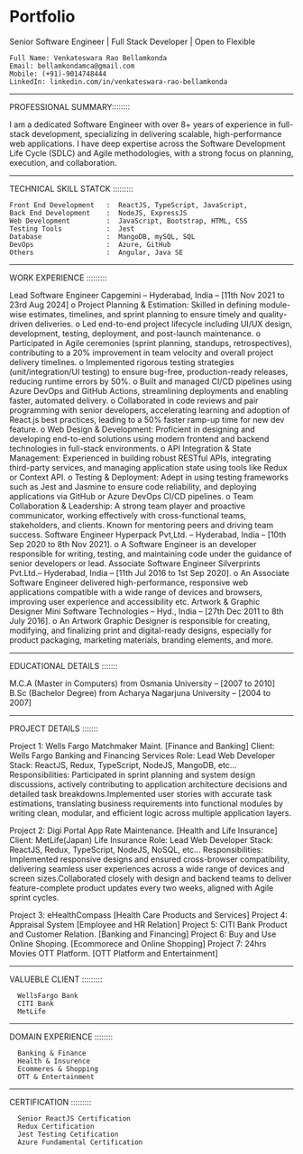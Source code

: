 # Portfolio
Senior Software Engineer | Full Stack Developer | Open to Flexible

    Full Name: Venkateswara Rao Bellamkonda
    Email: bellamkondamca@gmail.com
    Mobile: (+91)-9014748444
    LinkedIn: linkedin.com/in/venkateswara-rao-bellamkonda
______________________________________________________________________________________________________________________________________________________________________________

PROFESSIONAL SUMMARY::::::::

I am a dedicated Software Engineer with over 8+ years of experience in full-stack development, specializing in delivering scalable, high-performance web applications. I have deep expertise across the Software Development Life Cycle (SDLC) and Agile methodologies, with a strong focus on planning, execution, and collaboration.
______________________________________________________________________________________________________________________________________________________________________________

TECHNICAL SKILL STATCK	:::::::::

    Front End Development   :  ReactJS, TypeScript, JavaScript,
    Back End Development    :  NodeJS, ExpressJS
    Web Development         :  JavaScript, Bootstrap, HTML, CSS
    Testing Tools           :  Jest
    Database                :  MangoDB, mySQL, SQL
    DevOps                  :  Azure, GitHub
    Others                  :  Angular, Java SE
__________________________________________________________________________________________________________________________________________________________________________

WORK EXPERIENCE	:::::::::

Lead Software Engineer
Capgemini – Hyderabad, India – [11th Nov 2021 to 23rd Aug 2024] 
o	Project Planning & Estimation: Skilled in defining module-wise estimates, timelines, and sprint planning to ensure timely and quality-driven deliveries.
o	Led end-to-end project lifecycle including UI/UX design, development, testing, deployment, and post-launch maintenance.
o	Participated in Agile ceremonies (sprint planning, standups, retrospectives), contributing to a 20% improvement in team velocity and overall project delivery timelines.
o	Implemented rigorous testing strategies (unit/integration/UI testing) to ensure bug-free, production-ready releases, reducing runtime errors by 50%.
o	Built and managed CI/CD pipelines using Azure DevOps and GitHub Actions, streamlining deployments and enabling faster, automated delivery.
o	Collaborated in code reviews and pair programming with senior developers, accelerating learning and adoption of React.js best practices, leading to a 50% faster ramp-up time for new dev feature.
o	Web Design & Development: Proficient in designing and developing end-to-end solutions using modern frontend and backend technologies in full-stack environments.
o	API Integration & State Management: Experienced in building robust RESTful APIs, integrating third-party services, and managing application state using tools like Redux or Context API.
o	Testing & Deployment: Adept in using testing frameworks such as Jest and Jasmine to ensure code reliability, and deploying applications via GitHub or Azure DevOps CI/CD pipelines.
o	Team Collaboration & Leadership: A strong team player and proactive communicator, working effectively with cross-functional teams, stakeholders, and clients. Known for mentoring peers and driving team success.
Software Engineer 
Hyperpack Pvt,Ltd. – Hyderabad, India – [10th Sep 2020 to 8th Nov 2021].
o	A Software Engineer is an developer responsible for writing, testing, and maintaining code under the guidance of senior developers or lead.
Associate Software Engineer
Silverprints Pvt.Ltd.– Hyderabad, India – [11th Jul 2016 to 1st Sep 2020]. 
o	An Associate Software Engineer delivered high-performance, responsive web applications compatible with a wide range of devices and browsers, improving user experience and accessibility etc.
Artwork & Graphic Designer
Mini Software Technologies – Hyd., India – [27th Dec 2011 to 8th July 2016]. 
o	An Artwork Graphic Designer is responsible for creating, modifying, and finalizing print and digital-ready designs, especially for product packaging, marketing materials, branding elements, and more.
______________________________________________________________________________________________________________________________________________________________________________

EDUCATIONAL DETAILS	:::::::

M.C.A (Master in Computers) from Osmania University – [2007 to 2010]
B.Sc (Bachelor Degree) from Acharya Nagarjuna University – [2004 to 2007]
______________________________________________________________________________________________________________________________________________________________________________

PROJECT DETAILS	:::::::

Project 1: Wells Fargo Matchmaker Maint. [Finance and Banking]
Client: Wells Fargo Banking and Financing Services 
Role: Lead Web Developer
Stack: ReactJS, Redux, TypeScript, NodeJS, MangoDB, etc...
Responsibilities: Participated in sprint planning and system design discussions, actively contributing to application architecture decisions and detailed task breakdowns.Implemented user stories with accurate task estimations, translating business requirements into functional modules by writing clean, modular, and efficient logic across multiple application layers.

Project 2: Digi Portal App Rate Maintenance. [Health and Life Insurance]
Client: MetLife(Japan) Life Insurance 
Role: Lead Web Developer
Stack: ReactJS, Redux, TypeScript, NodeJS, NoSQL, etc...
Responsibilities: Implemented responsive designs and ensured cross-browser compatibility, delivering seamless user experiences across a wide range of devices and screen sizes.Collaborated closely with design and backend teams to deliver feature-complete product updates every two weeks, aligned with Agile sprint cycles.

Project 3: eHealthCompass [Health Care Products and Services]
Project 4: Appraisal System [Employee and HR Relation]
Project 5: CITI Bank Product and Customer Relation. [Banking and Financing]
Project 6: Buy and Use Online Shoping. [Ecommorece and Online Shopping]
Project 7: 24hrs Movies OTT Platform. [OTT Platform and Entertainment]
__________________________________________________________________________________________________________________________________________________________________________

VALUEBLE CLIENT :::::::::

      WellsFargo Bank
      CITI Bank
      MetLife 
__________________________________________________________________________________________________________________________________________________________________________

DOMAIN EXPERIENCE ::::::::

      Banking & Finance
      Health & Insurence
      Ecommeres & Shopping
      OTT & Entertainment
__________________________________________________________________________________________________________________________________________________________________________

CERTIFICATION :::::::::

      Senior ReactJS Certification
      Redux Certification
      Jest Testing Cetification
      Azure Fundamental Certification
